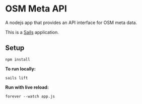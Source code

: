 # OSM Meta API

A nodejs app that provides an API interface for OSM meta data.

This is a [Sails](http://sailsjs.org) application.

## Setup

    npm install

**To run locally:**

    sails lift

**Run with live reload:**

    forever --watch app.js
